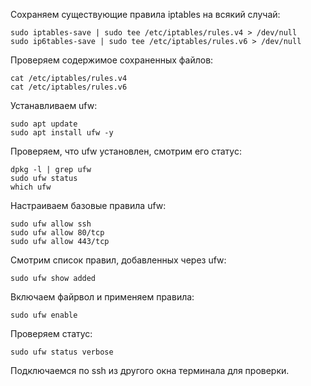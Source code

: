 
Сохраняем существующие правила iptables на всякий случай:
```
sudo iptables-save | sudo tee /etc/iptables/rules.v4 > /dev/null
sudo ip6tables-save | sudo tee /etc/iptables/rules.v6 > /dev/null
```

Проверяем содержимое сохраненных файлов:
```
cat /etc/iptables/rules.v4
cat /etc/iptables/rules.v6
```

Устанавливаем ufw:
```
sudo apt update
sudo apt install ufw -y
```

Проверяем, что ufw установлен, смотрим его статус:
```
dpkg -l | grep ufw
sudo ufw status
which ufw
```

Настраиваем базовые правила ufw:
```
sudo ufw allow ssh
sudo ufw allow 80/tcp
sudo ufw allow 443/tcp
```

Смотрим список правил, добавленных через ufw:
```
sudo ufw show added
```

Включаем файрвол и применяем правила:
```
sudo ufw enable
```

Проверяем статус:
```
sudo ufw status verbose
```

Подключаемся по ssh из другого окна терминала для проверки.